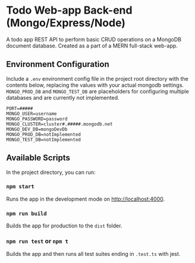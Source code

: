 # Todo Web-app Back-end (Mongo/Express/Node)

A todo app REST API to perform basic CRUD operations on a MongoDB document database. Created as a part of a MERN full-stack web-app.

## Environment Configuration

Include a `.env` environment config file in the project root directory with the contents below, replacing the values with your actual mongodb settings. `MONGO_PROD_DB` and `MONGO_TEST_DB` are placeholders for configuring multiple databases and are currently not implemented.

```
PORT=#####
MONGO_USER=username
MONGO_PASSWORD=password
MONGO_CLUSTER=cluster#.#####.mongodb.net
MONGO_DEV_DB=mongoDevDb
MONGO_PROD_DB=notImplemented
MONGO_TEST_DB=notImplemented
```

## Available Scripts

In the project directory, you can run:

### `npm start`

Runs the app in the development mode on [http://localhost:4000](http://localhost:4000).

### `npm run build`

Builds the app for production to the `dist` folder.

### `npm run test` or `npm t`

Builds the app and then runs all test suites ending in `.test.ts` with jest.
